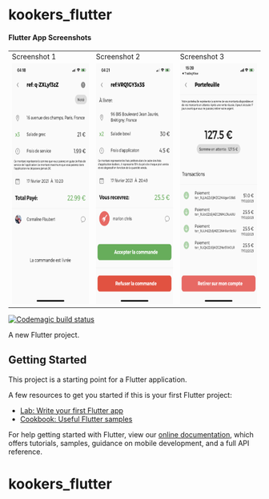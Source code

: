 # kookers_flutter

#### Flutter App Screenshots

<table>
  <tr>
    <td>Screenshot 1</td>
     <td>Screenshot 2</td>
     <td>Screenshot 3</td>
  </tr>
  <tr>
    <td><img src="flutter_01.png" width=270 height=480></td>
    <td><img src="flutter_02.png" width=270 height=480></td>
    <td><img src="flutter_03.png" width=270 height=480></td>
  </tr>
 </table>

[![Codemagic build status](https://api.codemagic.io/apps/6010e3a5cb2f38e8e8145a72/6010e3a5cb2f38e8e8145a71/status_badge.svg)](https://codemagic.io/apps/6010e3a5cb2f38e8e8145a72/6010e3a5cb2f38e8e8145a71/latest_build)

A new Flutter project.

## Getting Started

This project is a starting point for a Flutter application.

A few resources to get you started if this is your first Flutter project:

- [Lab: Write your first Flutter app](https://flutter.dev/docs/get-started/codelab)
- [Cookbook: Useful Flutter samples](https://flutter.dev/docs/cookbook)

For help getting started with Flutter, view our
[online documentation](https://flutter.dev/docs), which offers tutorials,
samples, guidance on mobile development, and a full API reference.
# kookers_flutter
